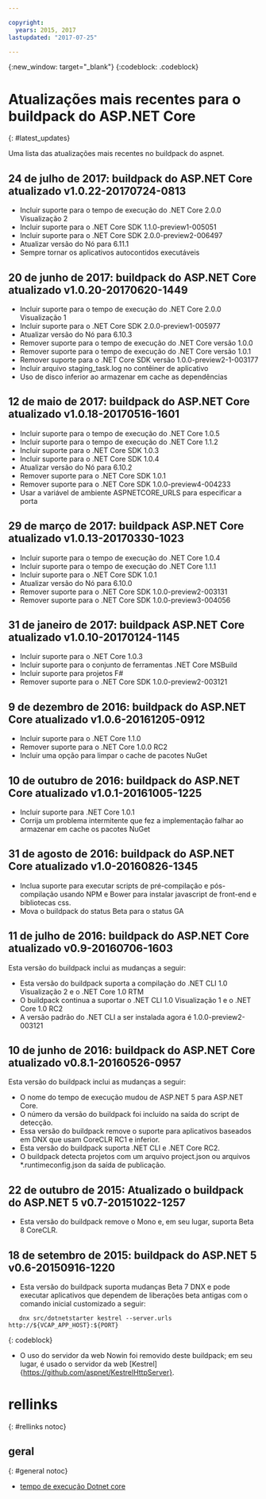```yaml
---

copyright:
  years: 2015, 2017
lastupdated: "2017-07-25"

---
```


{:new_window: target="_blank"}
{:codeblock: .codeblock}

# Atualizações mais recentes para o buildpack do ASP.NET Core
{: #latest_updates}


Uma lista das atualizações mais recentes no buildpack do aspnet.

## 24 de julho de 2017: buildpack do ASP.NET Core atualizado v1.0.22-20170724-0813

* Incluir suporte para o tempo de execução do .NET Core 2.0.0 Visualização 2
* Incluir suporte para o .NET Core SDK 1.1.0-preview1-005051
* Incluir suporte para o .NET Core SDK 2.0.0-preview2-006497
* Atualizar versão do Nó para 6.11.1
* Sempre tornar os aplicativos autocontidos executáveis

## 20 de junho de 2017: buildpack do ASP.NET Core atualizado v1.0.20-20170620-1449

* Incluir suporte para o tempo de execução do .NET Core 2.0.0 Visualização 1
* Incluir suporte para o .NET Core SDK 2.0.0-preview1-005977
* Atualizar versão do Nó para 6.10.3
* Remover suporte para o tempo de execução do .NET Core versão 1.0.0
* Remover suporte para o tempo de execução do .NET Core versão 1.0.1
* Remover suporte para o .NET Core SDK versão 1.0.0-preview2-1-003177
* Incluir arquivo staging_task.log no contêiner de aplicativo
* Uso de disco inferior ao armazenar em cache as dependências

## 12 de maio de 2017: buildpack do ASP.NET Core atualizado v1.0.18-20170516-1601

* Incluir suporte para o tempo de execução do .NET Core 1.0.5
* Incluir suporte para o tempo de execução do .NET Core 1.1.2
* Incluir suporte para o .NET Core SDK 1.0.3
* Incluir suporte para o .NET Core SDK 1.0.4
* Atualizar versão do Nó para 6.10.2
* Remover suporte para o .NET Core SDK 1.0.1
* Remover suporte para o .NET Core SDK 1.0.0-preview4-004233
* Usar a variável de ambiente ASPNETCORE_URLS para especificar a porta

## 29 de março de 2017: buildpack ASP.NET Core atualizado v1.0.13-20170330-1023

* Incluir suporte para o tempo de execução do .NET Core 1.0.4
* Incluir suporte para o tempo de execução do .NET Core 1.1.1
* Incluir suporte para o .NET Core SDK 1.0.1
* Atualizar versão do Nó para 6.10.0
* Remover suporte para o .NET Core SDK 1.0.0-preview2-003131
* Remover suporte para o .NET Core SDK 1.0.0-preview3-004056

## 31 de janeiro de 2017: buildpack ASP.NET Core atualizado v1.0.10-20170124-1145

* Incluir suporte para o .NET Core 1.0.3
* Incluir suporte para o conjunto de ferramentas .NET Core MSBuild
* Incluir suporte para projetos F#
* Remover suporte para o .NET Core SDK 1.0.0-preview2-003121

## 9 de dezembro de 2016: buildpack do ASP.NET Core atualizado v1.0.6-20161205-0912

* Incluir suporte para o .NET Core 1.1.0
* Remover suporte para o .NET Core 1.0.0 RC2
* Incluir uma opção para limpar o cache de pacotes NuGet

## 10 de outubro de 2016: buildpack do ASP.NET Core atualizado v1.0.1-20161005-1225

* Incluir suporte para .NET Core 1.0.1
* Corrija um problema intermitente que fez a implementação falhar ao armazenar em cache os
pacotes NuGet

## 31 de agosto de 2016: buildpack do ASP.NET Core atualizado v1.0-20160826-1345

* Inclua suporte para executar scripts de pré-compilação e pós-compilação usando
NPM e Bower para instalar javascript de front-end e bibliotecas css.
* Mova o buildpack do status Beta para o status GA

## 11 de julho de 2016: buildpack do ASP.NET Core atualizado v0.9-20160706-1603

Esta versão do buildpack inclui as mudanças a seguir:

* Esta versão do buildpack suporta a compilação do .NET CLI 1.0 Visualização 2 e o .NET Core 1.0 RTM
* O buildpack continua a suportar o .NET CLI 1.0 Visualização 1 e o .NET Core 1.0 RC2
* A versão padrão do .NET CLI a ser instalada agora é 1.0.0-preview2-003121

## 10 de junho de 2016: buildpack do ASP.NET Core atualizado v0.8.1-20160526-0957

Esta versão do buildpack inclui as mudanças a seguir:

* O nome do tempo de execução mudou de ASP.NET 5 para ASP.NET Core.
* O número da versão do buildpack foi incluído na saída do script de detecção.
* Essa versão do buildpack remove o suporte para aplicativos baseados em DNX que usam CoreCLR RC1 e inferior.
* Esta versão do buildpack suporta .NET CLI e .NET Core RC2.
* O buildpack detecta projetos com um arquivo project.json ou arquivos *.runtimeconfig.json da saída de publicação.

## 22 de outubro de 2015: Atualizado o buildpack do ASP.NET 5 v0.7-20151022-1257

* Esta versão do buildpack remove o Mono e, em seu lugar, suporta Beta 8 CoreCLR.

## 18 de setembro de 2015: buildpack do ASP.NET 5 v0.6-20150916-1220

* Esta versão do buildpack suporta mudanças Beta 7 DNX e pode executar aplicativos que dependem de liberações beta antigas
com o comando inicial customizado a seguir:

```
   dnx src/dotnetstarter kestrel --server.urls http://${VCAP_APP_HOST}:${PORT}
```
{: codeblock}

* O uso do servidor da web Nowin foi removido deste buildpack; em seu lugar, é usado o servidor da web [Kestrel]{https://github.com/aspnet/KestrelHttpServer}.

# rellinks
{: #rellinks notoc}
## geral
{: #general notoc}
* [tempo de execução Dotnet core](index.html)
